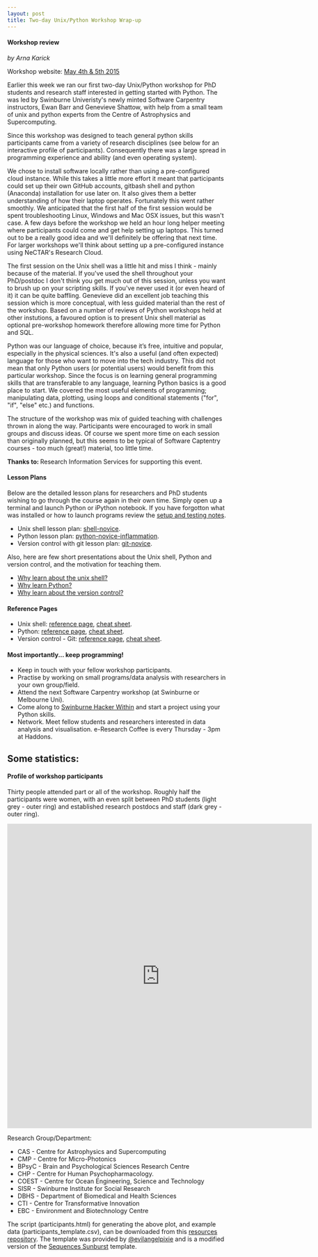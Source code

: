 ```yaml
---
layout: post
title: Two-day Unix/Python Workshop Wrap-up
---
```


#### Workshop review
<em>by Arna Karick</em>

Workshop website:  <a href="http://drarnakarick.github.io/2015-05-04-swinpython/">May 4th &amp; 5th 2015</a>

Earlier this week we ran our first two-day Unix/Python workshop for PhD students and research staff interested in getting started with Python. The was led by Swinburne Univeristy's newly minted Software Carpentry instructors, Ewan Barr and Genevieve Shattow, with help from a small team of unix and python experts from the Centre of Astrophysics and Supercomputing.

Since this workshop was designed to teach general python skills participants came from a variety of research disciplines (see below for an interactive profile of participants). Consequently there was a large spread in programming experience and ability (and even operating system). 

We chose to install software locally rather than using a pre-configured cloud instance. While this takes a little more effort it meant that participants could set up their own GitHub accounts, gitbash shell and python (Anaconda) installation for use later on. It also gives them a better understanding of how their laptop operates. Fortunately this went rather smoothly. We anticipated that the first half of the first session would be spent troubleshooting Linux, Windows and Mac OSX issues, but this wasn't case. A few days before the workshop we held an hour long helper meeting where participants could come and get help setting up laptops. This turned out to be a really good idea and we'll definitely be offering that next time. For larger workshops we'll think about setting up a pre-configured instance using NeCTAR's Research Cloud.

The first session on the Unix shell was a little hit and miss I think - mainly because of the material. If you've  used the shell throughout your PhD/postdoc I don't think you get much out of this session, unless you want to brush up on your scripting skills. If you've never used it (or even heard of it) it can be quite baffling. Genevieve did an excellent job teaching this session which is more conceptual, with less guided material than the rest of the workshop. Based on a number of reviews of  Python workshops held at other instutions, a favoured option is to present Unix shell material as optional pre-workshop homework therefore allowing more time for Python and SQL.

Python was our language of choice, because it’s free, intuitive and popular, especially in the physical sciences. It's also a useful (and often expected) language for those who want to move into the tech industry. This did not mean that only Python users (or potential users) would benefit from this particular workshop. Since the focus is on learning general programming skills that are transferable to any language, learning Python basics is a good place to start. We covered the most useful elements of programming; manipulating data, plotting, using loops and conditional statements ("for", "if", "else" etc.) and functions. 

The structure of the workshop was mix of guided teaching with challenges thrown in along the way. Participants were encouraged to work in small groups and discuss ideas.  Of course we spent more time on each session than originally planned, but this seems to be typical of Software Captentry courses - too much (great!) material, too little time. 

<strong>Thanks to: </strong> Research Information Services for supporting this event.

#### Lesson Plans

Below are the detailed lesson plans for researchers and PhD students wishing to go through the course again in their own time. Simply open up a terminal and launch Python or iPython notebook. If you have forgotton what was installed or how to launch programs review the [setup and testing notes](http://drarnakarick.github.io/2015-05-04-swinpython/setup/index.html). 

* Unix shell lesson plan: [shell-novice](http://swcarpentry.github.io/shell-novice/).
* Python lesson plan: [python-novice-inflammation](http://swcarpentry.github.io/python-novice-inflammation/).
* Version control with git lesson plan: [git-novice](http://swcarpentry.github.io/git-novice/).

Also, here are few short presentations about the Unix shell, Python and version control, and the motivation for teaching them.

* [Why learn about the unix shell?](http://swcarpentry.github.io/shell-novice/motivation.html)
* [Why learn Python?](http://swcarpentry.github.io/python-novice-inflammation/motivation.html)
* [Why learn about the version control?](http://swcarpentry.github.io/git-novice/motivation.html)

#### Reference Pages

* Unix shell: [reference page](http://swcarpentry.github.io/shell-novice/reference.html), [cheat sheet](http://software-carpentry.org/v5/novice/ref/01-shell.html).
* Python: [reference page](http://swcarpentry.github.io/git-novice/reference.html), [cheat sheet](http://software-carpentry.org/v5/novice/ref/03-python.html).
* Version control - Git: [reference page](http://swcarpentry.github.io/git-novice/reference.html), [cheat sheet](http://software-carpentry.org/v5/novice/ref/02-git.html).

#### Most importantly... keep programming!

* Keep in touch with your fellow workshop participants. 
* Practise by working on small programs/data analysis with researchers in your own group/field.
* Attend the next Software Carpentry workshop (at Swinburne or Melbourne Uni).
* Come along to [Swinburne Hacker Within](http://thehackerwithin.github.io/swinburne/) and start a project using your Python skills.
* Network. Meet fellow students and researchers interested in data analysis and visualisation. e-Research Coffee is every Thursday - 3pm at Haddons.

## Some statistics:  

#### Profile of workshop participants

Thirty people attended part or all of the workshop. Roughly half the participants were women, with an even split between PhD students (light grey - outer ring) and established research postdocs and staff (dark grey - outer ring). 

<iframe width="700px" height="700px" src="http://drarnakarick.github.io/software-carpentry-resources/public/participants.html" frameborder="0" allowfullscreen="allowfullscreen"></iframe>

Research Group/Department:

* CAS - Centre for Astrophysics and Supercomputing
* CMP - Centre for Micro-Photonics
* BPsyC - Brain and Psychological Sciences Research Centre
* CHP - Centre for Human Psychopharmacology.
* COEST - Centre for Ocean Engineering, Science and Technology
* SISR - Swinburne Institute for Social Research
* DBHS - Department of Biomedical and Health Sciences
* CTI - Centre for Transformative Innovation
* EBC - Environment and Biotechnology Centre

The script (participants.html) for generating the above plot, and example data (participants_template.csv), can be downloaded from this [resources  repository](http://drarnakarick.github.io/2015-05-04-swinpython/public/participants.csv). The template was provided by [@evilangelpixie](http://twitter.com/evilangelpixie) and is a modified version of the [Sequences Sunburst](http://bl.ocks.org/kerryrodden/7090426) template. 



